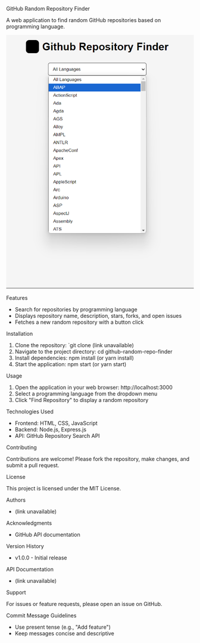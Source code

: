 GitHub Random Repository Finder

A web application to find random GitHub repositories based on programming language.


![Image Alt Text](github-random-repo.png)


Features

- Search for repositories by programming language
- Displays repository name, description, stars, forks, and open issues
- Fetches a new random repository with a button click

Installation

1. Clone the repository: `git clone (link unavailable)
2. Navigate to the project directory: cd github-random-repo-finder
3. Install dependencies: npm install (or yarn install)
4. Start the application: npm start (or yarn start)

Usage

1. Open the application in your web browser: http://localhost:3000
2. Select a programming language from the dropdown menu
3. Click "Find Repository" to display a random repository

Technologies Used

- Frontend: HTML, CSS, JavaScript
- Backend: Node.js, Express.js
- API: GitHub Repository Search API

Contributing

Contributions are welcome! Please fork the repository, make changes, and submit a pull request.

License

This project is licensed under the MIT License.

Authors

- (link unavailable)

Acknowledgments

- GitHub API documentation

Version History

- v1.0.0 - Initial release

API Documentation

- (link unavailable)

Support

For issues or feature requests, please open an issue on GitHub.

Commit Message Guidelines

- Use present tense (e.g., "Add feature")
- Keep messages concise and descriptive
